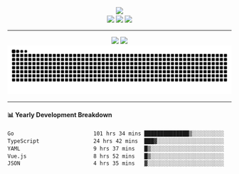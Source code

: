 <p align="center">
  <img src="https://readme-typing-svg.herokuapp.com?font=Fira+Code&pause=1000&color=FF69B4&center=true&vCenter=true&width=435&lines=%F0%9F%8F%B3%EF%B8%8F%E2%80%8D%E2%9A%A7%EF%B8%8F+SugarNekoE's+GitHub+Profile+%F0%9F%8F%B3%EF%B8%8F%E2%80%8D%E2%9A%A7%EF%B8%8F" />
  <br>
  <a href="https://mtf.wiki/"><img src="https://img.shields.io/static/v1?label=Gender&message=Male-To-Female&color=ff69b4&style=for-the-badge" /></a>
  <a href="https://github.com/SugarNekoE"><img src="https://img.shields.io/github/followers/SugarNekoE?label=github%20followers&logo=github&style=for-the-badge" /></a>
  <a href="https://twitter.com/SugarNekoE"><img src="https://img.shields.io/twitter/follow/SugarNekoE?label=twitter%20%40SugarNekoE&logo=twitter&style=for-the-badge" /></a>
</p>

-----

<p align="center">
  <img src="https://github-readme-stats.vercel.app/api?username=SugarNekoE&count_private=true&show_icons=true&theme=buefy" width="400" />
  <img src="https://streak-stats.demolab.com/?user=SugarNekoE" width="400" />
  <br>
  <img src="https://github.com/SugarNekoE/SugarNekoE/raw/output/github-contribution-grid-snake.svg" />
</p>

-----

#### 📊 Yearly Development Breakdown

<!--START_SECTION:waka-->

```txt
Go                         101 hrs 34 mins ██████████████▒░░░░░░░░░░   57.77 %
TypeScript                 24 hrs 42 mins  ███▓░░░░░░░░░░░░░░░░░░░░░   14.05 %
YAML                       9 hrs 37 mins   █▒░░░░░░░░░░░░░░░░░░░░░░░   05.47 %
Vue.js                     8 hrs 52 mins   █▒░░░░░░░░░░░░░░░░░░░░░░░   05.05 %
JSON                       4 hrs 35 mins   ▓░░░░░░░░░░░░░░░░░░░░░░░░   02.61 %
```

<!--END_SECTION:waka-->
